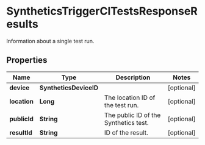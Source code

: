 

# SyntheticsTriggerCITestsResponseResults

Information about a single test run.
## Properties

Name | Type | Description | Notes
------------ | ------------- | ------------- | -------------
**device** | **SyntheticsDeviceID** |  |  [optional]
**location** | **Long** | The location ID of the test run. |  [optional]
**publicId** | **String** | The public ID of the Synthetics test. |  [optional]
**resultId** | **String** | ID of the result. |  [optional]



